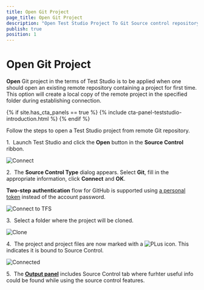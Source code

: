 ```yaml
---
title: Open Git Project
page_title: Open Git Project
description: "Open Test Studio Project To Git Source control repository"
publish: true
position: 1
---
```

# Open Git Project

**Open** Git project in the terms of Test Studio is to be applied when one should open an existing remote repository containing a project for first time. This option will create a local copy of the remote project in the specified folder during establishing connection.

{% if site.has_cta_panels == true %}
{% include cta-panel-teststudio-introduction.html %}
{% endif %}

Follow the steps to open a Test Studio project from remote Git repository.

1.&nbsp; Launch Test Studio and click the **Open** button in the **Source Control** ribbon.

![Connect][1]

2.&nbsp; The **Source Control Type** dialog appears. Select **Git**, fill in the appropriate information, click **Connect** and **OK**.

**Two-step authentication** flow for GitHub is supported using <a href="/features/source-control/git/overview-git#Personal-Access-Token" target="_blank">a personal token</a> instead of the account password.

![Connect to TFS][2]

3.&nbsp; Select a folder where the project will be cloned.

![Clone][11]

4.&nbsp; The project and project files are now marked with a ![PLus][4] icon. This indicates it is bound to Source Control.

![Connected][3]

5.&nbsp; The <a href="/features/coded-steps/output-panel" target="_blank">**Output panel**</a> includes Source Control tab where furhter useful info could be found while using the source control features.

[1]: /img/features/source-control/git/open-git-project/fig1.png
[2]: /img/features/source-control/git/connect-to-git/fig2.png
[3]: /img/features/source-control/git/connect-to-git/fig3.png
[4]: /img/features/source-control/connect-to-tfs/fig4.png
[11]:/img/features/source-control/git/open-git-project/fig6.png
